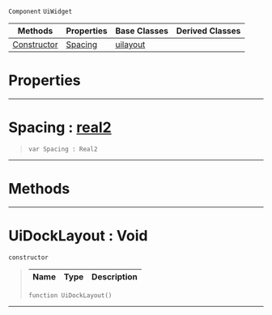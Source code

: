  `Component` `UiWidget`



|Methods|Properties|Base Classes|Derived Classes|
|---|---|---|---|
|[ Constructor](https://github.com/zeroengineteam/ZeroDocs/code_reference/class_reference/uidocklayout.markdown#uidocklayout-void)|[ Spacing](https://github.com/zeroengineteam/ZeroDocs/code_reference/class_reference/uidocklayout.markdown#spacing-zero-engine-docu)|[uilayout](https://github.com/zeroengineteam/ZeroDocs/code_reference/class_reference/uilayout.markdown)| |


 #  Properties


---  
 #  Spacing : [real2](https://github.com/zeroengineteam/ZeroDocs/code_reference/zilch_base_types/real2.markdown)

> 
> ``` lang=cpp, name=Zilch
> var Spacing : Real2


---  
 #  Methods


---  
 #  UiDockLayout : Void

 `constructor`

> 
> |Name|Type|Description|
> |---|---|---|
> ``` lang=cpp, name=Zilch
> function UiDockLayout()
> ``` 


---  
 

 